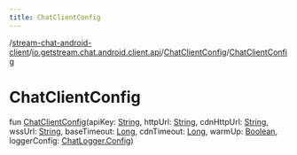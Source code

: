 ```yaml
---
title: ChatClientConfig
---
```

/[stream-chat-android-client](../../index.md)/[io.getstream.chat.android.client.api](../index.md)/[ChatClientConfig](index.md)/[ChatClientConfig](ChatClientConfig.md)  
  
  
  
# ChatClientConfig  
fun [ChatClientConfig](ChatClientConfig.md)(apiKey: [String](https://kotlinlang.org/api/latest/jvm/stdlib/kotlin/-string/index.html), httpUrl: [String](https://kotlinlang.org/api/latest/jvm/stdlib/kotlin/-string/index.html), cdnHttpUrl: [String](https://kotlinlang.org/api/latest/jvm/stdlib/kotlin/-string/index.html), wssUrl: [String](https://kotlinlang.org/api/latest/jvm/stdlib/kotlin/-string/index.html), baseTimeout: [Long](https://kotlinlang.org/api/latest/jvm/stdlib/kotlin/-long/index.html), cdnTimeout: [Long](https://kotlinlang.org/api/latest/jvm/stdlib/kotlin/-long/index.html), warmUp: [Boolean](https://kotlinlang.org/api/latest/jvm/stdlib/kotlin/-boolean/index.html), loggerConfig: [ChatLogger.Config](../../io.getstream.chat.android.client.logger/ChatLogger/Config/index.md))
